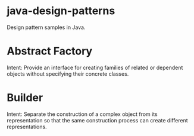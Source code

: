 java-design-patterns
====================

Design pattern samples in Java.



Abstract Factory
================
Intent: Provide an interface for creating families of related or dependent objects without specifying their concrete classes.


Builder
=======
Intent: Separate the construction of a complex object from its representation so that the same construction process can create different representations.
